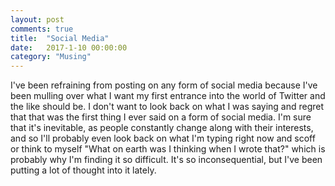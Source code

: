```yaml
---
layout: post
comments: true
title:  "Social Media"
date:   2017-1-10 00:00:00
category: "Musing"
---
```


I've been refraining from posting on any form of social media because I've been mulling over what I want my first entrance into the world of Twitter and the like should be. I don't want to look back on what I was saying and regret that that was the first thing I ever said on a form of social media. I'm sure that it's inevitable, as people constantly change along with their interests, and so I'll probably even look back on what I'm typing right now and scoff or think to myself "What on earth was I thinking when I wrote that?" which is probably why I'm finding it so difficult. It's so inconsequential, but I've been putting a lot of thought into it lately.
